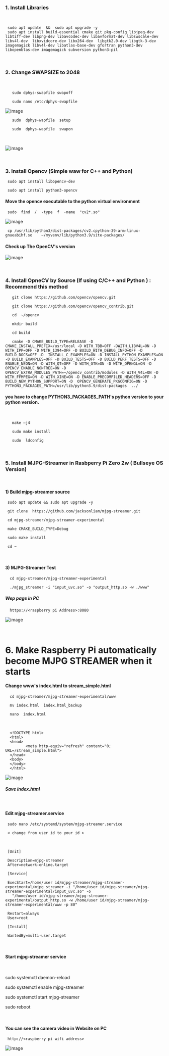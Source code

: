 ### 1. Install Libraries

<br/>

     sudo apt update  &&  sudo apt upgrade -y     
     sudo apt install build-essential cmake git pkg-config libjpeg-dev libtiff-dev libpng-dev libavcodec-dev libavformat-dev libswscale-dev libv4l-dev  libxvidcore-dev libx264-dev  libgtk2.0-dev libgtk-3-dev imagemagick libv4l-dev libatlas-base-dev gfortran python3-dev libopenblas-dev imagemagick subversion python3-pil

<br/>

### 2. Change SWAPSIZE to 2048

<br/>

       sudo dphys-swapfile swapoff
       
       sudo nano /etc/dphys-swapfile

<bt/>

![image](https://github.com/user-attachments/assets/1beb6134-5fe6-456f-94fe-a48627fcde77)

       sudo  dphys-wapfile  setup

       sudo  dphys-wapfile  swapon
       
<br/>        

![image](https://github.com/user-attachments/assets/9e22ae3b-588c-40d1-8732-50a163778078)

<br/>
       

### 3. Install Opencv  (Simple waw for C++ and Python) 

     sudo apt install libopencv-dev

     sudo apt install python3-opencv

#### Move the opencv executable to the python virtual environment

     sudo  find  /  -type  f  -name  "cv2*.so"

![image](https://github.com/user-attachments/assets/6113320f-6d1f-4a84-9098-6b6e8be3ce14)

     cp /usr/lib/python3/dist-packages/cv2.cpython-39-arm-linux-gnueabihf.so    ~/myvenv/lib/python3.9/site-packages/

#### Check up The OpenCV's version

![image](https://github.com/user-attachments/assets/473ac68a-f880-4d9e-a3f6-503a26e5823e)

<br/>

### 4. Install OpneCV by Source  (If using  C/C++ and Python )  : Recommend this method

       git clone https://github.com/opencv/opencv.git
   
       git clone https://github.com/opencv/opencv_contrib.git

       cd  ~/opencv

       mkdir build

       cd build

       cmake -D CMAKE_BUILD_TYPE=RELEASE -D CMAKE_INSTALL_PREFIX=/usr/local -D WITH_TBB=OFF -DWITH_LIBV4L=ON -D WITH_IPP=OFF -D WITH_1394=OFF -D BUILD_WITH_DEBUG_INFO=OFF -D BUILD_DOCS=OFF -D  INSTALL_C_EXAMPLES=ON -D INSTALL_PYTHON_EXAMPLES=ON -D BUILD_EXAMPLES=OFF -D BUILD_TESTS=OFF -D BUILD_PERF_TESTS=OFF -D ENABLE_NEON=ON -D WITH_QT=OFF -D WITH_GTK=ON -D WITH_OPENGL=ON -D  OPENCV_ENABLE_NONFREE=ON -D  OPENCV_EXTRA_MODULES_PATH=~/opencv_contrib/modules -D WITH_V4L=ON -D WITH_FFMPEG=ON -D WITH_XINE=ON -D ENABLE_PRECOMPILED_HEADERS=OFF -D BUILD_NEW_PYTHON_SUPPORT=ON -D  OPENCV_GENERATE_PKGCONFIG=ON -D  PYTHON3_PACKAGES_PATH=/usr/lib/python3.9/dist-packages  ../
 
#### you have to change PYTHON3_PACKAGES_PATH's python version to your python version.

<br/>

       make –j4

       sudo make install

       sudo  ldconfig

<br/>

### 5. Install MJPG-Streamer in Rasbperry Pi Zero 2w ( Bullseye OS Version)

<br/>

#### 1) Build  mjpg-streamer source  

     sudo apt update && sudo apt upgrade -y

     git clone  https://github.com/jacksonliam/mjpg-streamer.git

     cd mjpg-streamer/mjpg-streamer-experimental

     make CMAKE_BUILD_TYPE=Debug

     sudo make install 
     
     cd ~     
    
<br/>  

#### 3) MJPG-Streamer Test

      cd mjpg-streamer/mjpg-streamer-experimental

      ./mjpg_streamer -i "input_uvc.so" -o "output_http.so -w ./www"


##### Wep page in PC 

      https://<raspberry pi Address>:8080

![image](https://github.com/user-attachments/assets/fd233dcf-a3a0-400d-9f30-4f9a15ec14f6)

<br/>

 # 6. Make Raspberry Pi automatically become MJPG STREAMER when it starts 

#### Change  www's index.html to  stream_simple.html 

      cd mjpg-streamer/mjpg-streamer-experimental/www
      
      mv index.html  index.html_backup
      
      nano  index.html 

<br/>

      <!DOCTYPE html>
      <html>
      <head>
             <meta http-equiv="refresh" content="0; URL=/stream_simple.html">
      </head>
      <body>
      </body>
      </html>

![image](https://github.com/user-attachments/assets/c3c19b79-f056-4f1f-87b0-a5aa60577309)

##### Save index.html 

<br/>      
 
####  Edit mjpg-streamer.service  

     sudo nano /etc/systemd/system/mjpg-streamer.service
 
     < change from user id to your id >
    
<br/> 

     [Unit]
     
     Description=mjpg-streamer     
     After=network-online.target

     [Service]
     
     ExecStart=/home/user id/mjpg-streamer/mjpg-streamer-experimental/mjpg_streamer -i "/home/user id/mjpg-streamer/mjpg-streamer-experimental/input_uvc.so" -o 
       "/home/user id/mjpg-streamer/mjpg-streamer-experimental/output_http.so -w /home/user id/mjpg-streamer/mjpg-streamer-experimental/www -p 80"
     
     Restart=always     
     User=root

     [Install]
     
     WantedBy=multi-user.target

<br/>
               
####  Start  mjpg-streamer service 
<br/>

   sudo systemctl daemon-reload
   
   sudo systemctl enable mjpg-streamer
   
   sudo systemctl start mjpg-streamer
   
   sudo reboot

<br/>

####  You can see the camera video in Website on PC

     http://<raspberry pi wifi address>
     
![image](https://github.com/user-attachments/assets/e9f3a5fb-403b-48a2-8bf2-5143b5beb6e8)



